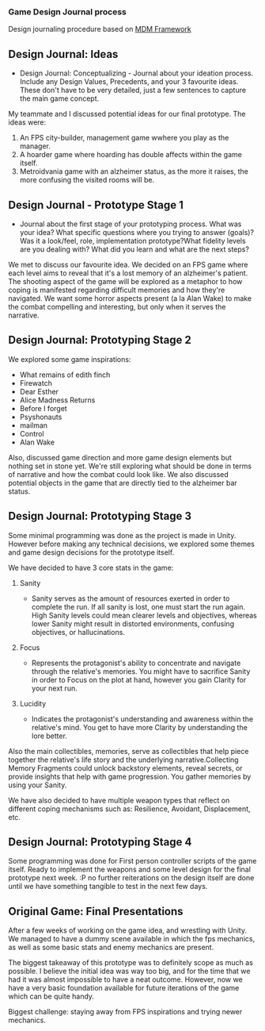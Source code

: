 ### Game Design Journal process

Design journaling procedure based on [MDM Framework](https://www.gamesasresearch.com/mdm)

## Design Journal: Ideas

- Design Journal: Conceptualizing - Journal about your ideation process. Include any Design Values, Precedents, and your 3 favourite ideas. These don't have to be very detailed, just a few sentences to capture the main game concept.

My teammate and I discussed potential ideas for our final prototype. The ideas were:

1. An FPS city-builder, management game wwhere you play as the manager.
2. A hoarder game where hoarding has double affects within the game itself.
3. Metroidvania game with an alzheimer status, as the more it raises, the more confusing the visited rooms will be.

## Design Journal - Prototype Stage 1

- Journal about the first stage of your prototyping process. What was your idea? What specific questions where you trying to answer (goals)? Was it a look/feel, role, implementation prototype?What fidelity levels are you dealing with? What did you learn and what are the next steps?

We met to discuss our favourite idea. We decided on an FPS game where each level aims to reveal that it's a lost memory of an alzheimer's patient. The shooting aspect of the game will be explored as a metaphor to how coping is manifested regarding difficult memories and how they're navigated. We want some horror aspects present (a la Alan Wake) to make the combat compelling and interesting, but only when it serves the narrative.

## Design Journal: Prototyping Stage 2

We explored some game inspirations:

- What remains of edith finch
- Firewatch
- Dear Esther
- Alice Madness Returns
- Before I forget
- Psyshonauts
- mailman
- Control
- Alan Wake

Also, discussed game direction and more game design elements but nothing set in stone yet. We're still exploring what should be done in terms of narrative and how the combat could look like. We also discussed potential objects in the game that are directly tied to the alzheimer bar status.

## Design Journal: Prototyping Stage 3

Some minimal programming was done as the project is made in Unity. However before making any technical decisions, we explored some themes and game design decisions for the prototype itself.

We have decided to have 3 core stats in the game:

1. Sanity
   - Sanity serves as the amount of resources exerted in order to complete the run. If all sanity is lost, one must start the run again. High Sanity levels could mean clearer levels and objectives, whereas lower Sanity might result in distorted environments, confusing objectives, or hallucinations.
2. Focus

   - Represents the protagonist's ability to concentrate and navigate through the relative's memories.
     You might have to sacrifice Sanity in order to Focus on the plot at hand, however you gain Clarity for your next run.

3. Lucidity
   - Indicates the protagonist's understanding and awareness within the relative's mind. You get to have more Clarity by understanding the lore better.

Also the main collectibles, memories, serve as collectibles that help piece together the relative's life story and the underlying narrative.Collecting Memory Fragments could unlock backstory elements, reveal secrets, or provide insights that help with game progression. You gather memories by using your Sanity.

We have also decided to have multiple weapon types that reflect on different coping mechanisms such as: Resilience, Avoidant, Displacement, etc.

## Design Journal: Prototyping Stage 4

Some programming was done for First person controller scripts of the game itself. Ready to implement the weapons and some level design for the final prototype next week. :P no further reiterations on the design itself are done until we have something tangible to test in the next few days.

## Original Game: Final Presentations

After a few weeks of working on the game idea, and wrestling with Unity. We managed to have a dummy scene available in which the fps mechanics, as well as some basic stats and enemy mechanics are present.

The biggest takeaway of this prototype was to definitely scope as much as possible. I believe the initial idea was way too big, and for the time that we had it was almost impossible to have a neat outcome. However, now we have a very basic foundation available for future iterations of the game which can be quite handy.

Biggest challenge: staying away from FPS inspirations and trying newer mechanics.
